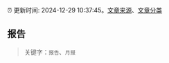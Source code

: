 :alarm_clock: 更新时间: 2024-12-29 10:37:45。[文章来源](/README.md)、[文章分类](/TAGS.md)

## 报告


> 关键字：`报告`、`月报`



